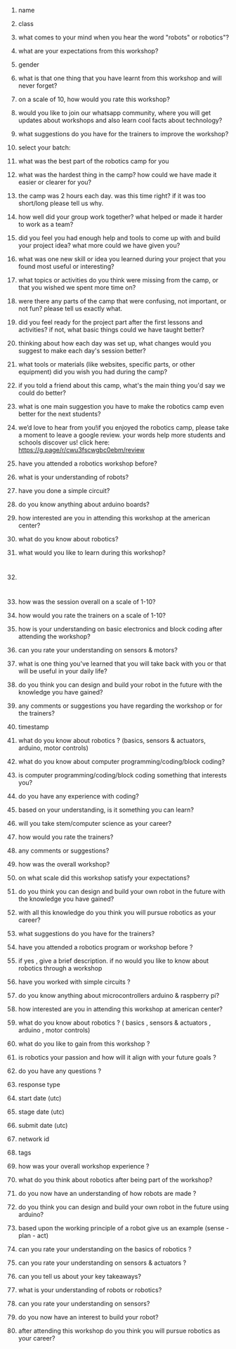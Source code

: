
1. name
2. class
3. what comes to your mind when you hear the word "robots" or robotics"?
4. what are your expectations from this workshop?
5. gender
6. what is that one thing that you have learnt from this workshop and will never forget?
7. on a scale of 10, how would you rate this workshop?
8. would you like to join our whatsapp community, where you will get updates about workshops and also learn cool facts about technology?
9. what suggestions do you have for the trainers to improve the workshop?
10. select your batch:
11. what was the best part of the robotics camp for you
12. what was the hardest thing in the camp? how could we have made it easier or clearer for you?
13. the camp was 2 hours each day. was this time right? if it was too short/long please tell us why.
14. how well did your group work together? what helped or made it harder to work as a team?
15. did you feel you had enough help and tools to come up with and build your project idea? what more could we have given you?
16. what was one new skill or idea you learned during your project that you found most useful or interesting?
17. what topics or activities do you think were missing from the camp, or that you wished we spent more time on?
18. were there any parts of the camp that were confusing, not important, or not fun? please tell us exactly what.
19. did you feel ready for the project part after the first lessons and activities? if not, what basic things could we have taught better?
20. thinking about how each day was set up, what changes would you suggest to make each day's session better?
21. what tools or materials (like websites, specific parts, or other equipment) did you wish you had during the camp?
22. if you told a friend about this camp, what's the main thing you'd say we could do better?
23. what is one main suggestion you have to make the robotics camp even better for the next students?
24. we’d love to hear from you!if you enjoyed the robotics camp, please take a moment to leave a google review. your words help more students and schools discover us!
click here:  https://g.page/r/cwu3fscwgbc0ebm/review
25. have you attended a robotics workshop before?
26. what is your understanding of robots?
27. have you done a simple circuit?
28. do you know anything about arduino boards?
29. how interested are you in attending this workshop at the american center?
30. what do you know about robotics?
31. what would you like to learn during this workshop?
32. #
33. how was the session overall on a scale of 1-10?
34. how would you rate the trainers on a scale of 1-10?
35. how is your understanding on basic electronics and block coding after attending the workshop? 
36. can you rate your understanding on sensors & motors?
37. what is one thing you've learned that you will take back with you or that will be useful in your daily life?
38. do you think you can design and build your robot in the future with the knowledge you have gained?
39. any comments or suggestions you have regarding the workshop or for the trainers?
40. timestamp
41. what do you know about robotics ? (basics, sensors & actuators, arduino, motor controls)
42. what do you know about computer programming/coding/block coding?

43. is computer programming/coding/block coding something that interests you?
44. do you have any experience with coding?
45. based on your understanding, is it something you can learn?
46. will you take stem/computer science as your career?
47. how would you rate the trainers? 
48. any comments or suggestions? 
49. how was the overall workshop?
50. on what scale did this workshop satisfy your expectations?
51. do you think you can design and build your own robot in the future with the knowledge you have gained?
52. with all this knowledge do you think you will pursue robotics as your career?
53. what suggestions do you have for the trainers?
54. have you attended a robotics program or workshop before ?
55. if yes , give a brief description. if no would you like to  know about robotics through a workshop 
56. have you worked with simple circuits ?
57. do you know anything about microcontrollers arduino & raspberry pi?
58. how interested are you in attending this workshop at american center? 
59. what do you know about robotics ? ( basics , sensors & actuators , arduino , motor controls)
60. what do you like to gain from this workshop ?
61. is robotics your passion and how will it align with your future goals ?
62. do you have any questions ? 
63. response type
64. start date (utc)
65. stage date (utc)
66. submit date (utc)
67. network id
68. tags
69. how was your overall workshop experience ?
70. what do you think about robotics after being part of the workshop?
71. do you now have an understanding of how robots are made ?
72. do you think you can design and build your own robot in the future using arduino? 
73. based upon the working principle of a robot give us an example (sense - plan - act)
74. can you rate your understanding on the basics of robotics ?
75. can you rate your understanding on sensors & actuators ?
76. can you tell us about your key takeaways? 
77. what is your understanding of robots or robotics?
78. can you rate your understanding on sensors?
79. do you now have an interest to build your robot?
80. after attending this workshop do you think you will pursue robotics as your career?